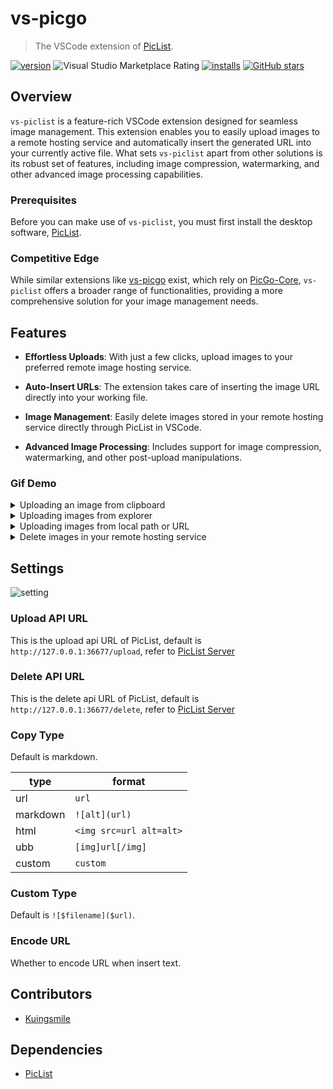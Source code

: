 # vs-picgo

> The VSCode extension of [PicList](https://github.com/Kuingsmile/PicList).

[![version](https://img.shields.io/vscode-marketplace/v/Spades.vs-piclist.svg?style=flat-square&label=vscode%20marketplace)](https://marketplace.visualstudio.com/items?itemName=Spades.vs-piclist)
![Visual Studio Marketplace Rating](https://img.shields.io/visual-studio-marketplace/r/Spades.vs-piclist?style=flat-square)
[![installs](https://img.shields.io/vscode-marketplace/d/Spades.vs-piclist.svg?style=flat-square)](https://marketplace.visualstudio.com/items?itemName=Spades.vs-piclist)
[![GitHub stars](https://img.shields.io/github/stars/Kuingsmile/vs-piclist.svg?style=flat-square&label=github%20stars)](https://github.com/Kuingsmile/vs-piclist)

## Overview

`vs-piclist` is a feature-rich VSCode extension designed for seamless image management. This extension enables you to easily upload images to a remote hosting service and automatically insert the generated URL into your currently active file. What sets `vs-piclist` apart from other solutions is its robust set of features, including image compression, watermarking, and other advanced image processing capabilities.

### Prerequisites

Before you can make use of `vs-piclist`, you must first install the desktop software, [PicList](https://github.com/Kuingsmile/PicList).

### Competitive Edge

While similar extensions like [vs-picgo](https://github.com/PicGo/vs-picgo) exist, which rely on [PicGo-Core](https://github.com/PicGo/PicGo-Core), `vs-piclist` offers a broader range of functionalities, providing a more comprehensive solution for your image management needs.

## Features

- **Effortless Uploads**: With just a few clicks, upload images to your preferred remote image hosting service.
  
- **Auto-Insert URLs**: The extension takes care of inserting the image URL directly into your working file.
  
- **Image Management**: Easily delete images stored in your remote hosting service directly through PicList in VSCode.
  
- **Advanced Image Processing**: Includes support for image compression, watermarking, and other post-upload manipulations.

### Gif Demo

<details>
<summary>Uploading an image from clipboard</summary>
<img src="https://s2.loli.net/2023/08/31/XvZrtgiuWwLYIHy.gif" alt="clipboard.gif">
</details>

<details>
<summary>Uploading images from explorer</summary>
<img src="https://s2.loli.net/2023/08/31/npvwQoT4Ucr5mPN.gif" alt="explorer.gif">
</details>

<details>
<summary>Uploading images from local path or URL</summary>
<img src="https://s2.loli.net/2023/08/31/tAW54rVFhO2KSTo.gif" alt="input box.gif">
</details>

<details>
<summary>Delete images in your remote hosting service</summary>
<img src="https://s2.loli.net/2023/09/01/8oYzJinhgajLfdI.gif" alt="input box.gif">
</details>

## Settings

![setting](https://s2.loli.net/2023/08/31/vL7WgcDrxIGzZBR.webp)

### Upload API URL

This is the upload api URL of PicList, default is `http://127.0.0.1:36677/upload`, refer to [PicList Server](https://piclist.cn/en/advanced.html#use-of-built-in-server)

### Delete API URL

This is the delete api URL of PicList, default is `http://127.0.0.1:36677/delete`, refer to [PicList Server](https://piclist.cn/en/advanced.html#use-of-built-in-server)

### Copy Type

Default is markdown.

| type     | format                  |
| -------- | ----------------------- |
| url      | `url`                   |
| markdown | `![alt](url)`           |
| html     | `<img src=url alt=alt>` |
| ubb      | `[img]url[/img]`        |
| custom   | `custom`                |

### Custom Type

Default is `![$filename]($url)`.

### Encode URL

Whether to encode URL when insert text.

## Contributors

- [Kuingsmile](https://github.com/Kuingsmile)

## Dependencies

- [PicList](https://github.com/Kuingsmile/PicList)
